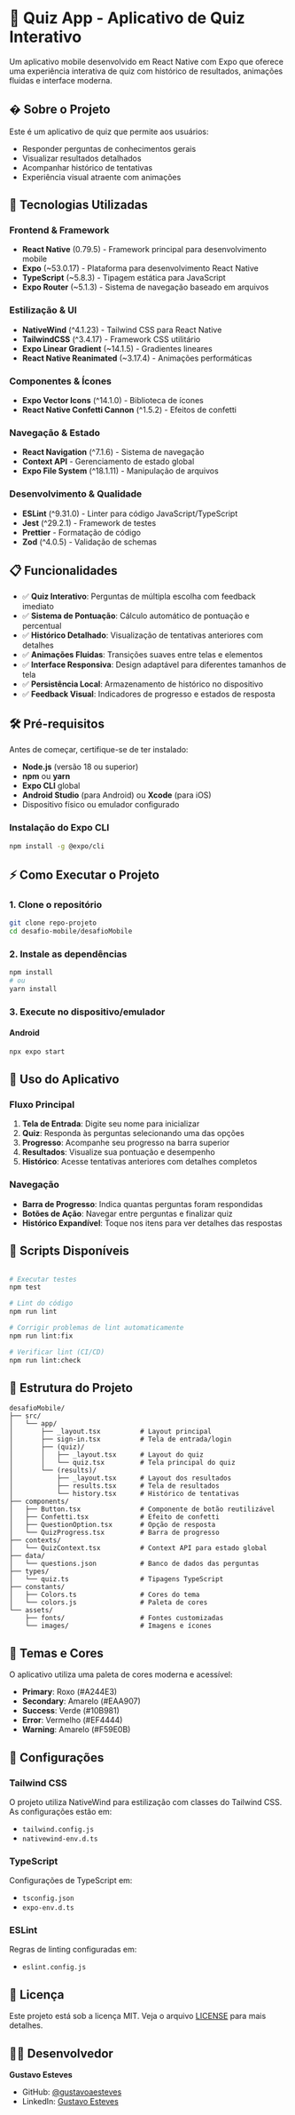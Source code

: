 ﻿# 🧠 Quiz App - Aplicativo de Quiz Interativo

Um aplicativo mobile desenvolvido em React Native com Expo que oferece uma experiência interativa de quiz com histórico de resultados, animações fluidas e interface moderna.

## � Sobre o Projeto

Este é um aplicativo de quiz que permite aos usuários:

- Responder perguntas de conhecimentos gerais
- Visualizar resultados detalhados
- Acompanhar histórico de tentativas
- Experiência visual atraente com animações

## 🚀 Tecnologias Utilizadas

### **Frontend & Framework**
- **React Native** (0.79.5) - Framework principal para desenvolvimento mobile
- **Expo** (~53.0.17) - Plataforma para desenvolvimento React Native
- **TypeScript** (~5.8.3) - Tipagem estática para JavaScript
- **Expo Router** (~5.1.3) - Sistema de navegação baseado em arquivos

### **Estilização & UI**
- **NativeWind** (^4.1.23) - Tailwind CSS para React Native
- **TailwindCSS** (^3.4.17) - Framework CSS utilitário
- **Expo Linear Gradient** (~14.1.5) - Gradientes lineares
- **React Native Reanimated** (~3.17.4) - Animações performáticas

### **Componentes & Ícones**
- **Expo Vector Icons** (^14.1.0) - Biblioteca de ícones
- **React Native Confetti Cannon** (^1.5.2) - Efeitos de confetti

### **Navegação & Estado**
- **React Navigation** (^7.1.6) - Sistema de navegação
- **Context API** - Gerenciamento de estado global
- **Expo File System** (^18.1.11) - Manipulação de arquivos

### **Desenvolvimento & Qualidade**
- **ESLint** (^9.31.0) - Linter para código JavaScript/TypeScript
- **Jest** (^29.2.1) - Framework de testes
- **Prettier** - Formatação de código
- **Zod** (^4.0.5) - Validação de schemas

## 📋 Funcionalidades

- ✅ **Quiz Interativo**: Perguntas de múltipla escolha com feedback imediato
- ✅ **Sistema de Pontuação**: Cálculo automático de pontuação e percentual
- ✅ **Histórico Detalhado**: Visualização de tentativas anteriores com detalhes
- ✅ **Animações Fluidas**: Transições suaves entre telas e elementos
- ✅ **Interface Responsiva**: Design adaptável para diferentes tamanhos de tela
- ✅ **Persistência Local**: Armazenamento de histórico no dispositivo
- ✅ **Feedback Visual**: Indicadores de progresso e estados de resposta

## 🛠️ Pré-requisitos

Antes de começar, certifique-se de ter instalado:

- **Node.js** (versão 18 ou superior)
- **npm** ou **yarn**
- **Expo CLI** global
- **Android Studio** (para Android) ou **Xcode** (para iOS)
- Dispositivo físico ou emulador configurado

### Instalação do Expo CLI
```bash
npm install -g @expo/cli
```

## ⚡ Como Executar o Projeto

### 1. **Clone o repositório**
```bash
git clone repo-projeto
cd desafio-mobile/desafioMobile
```

### 2. **Instale as dependências**
```bash
npm install
# ou
yarn install
```

### 3. **Execute no dispositivo/emulador**

#### **Android**
```bash
npx expo start
```

## 📱 Uso do Aplicativo

### **Fluxo Principal**

1. **Tela de Entrada**: Digite seu nome para inicializar
2. **Quiz**: Responda às perguntas selecionando uma das opções
3. **Progresso**: Acompanhe seu progresso na barra superior
4. **Resultados**: Visualize sua pontuação e desempenho
5. **Histórico**: Acesse tentativas anteriores com detalhes completos

### **Navegação**

- **Barra de Progresso**: Indica quantas perguntas foram respondidas
- **Botões de Ação**: Navegar entre perguntas e finalizar quiz
- **Histórico Expandível**: Toque nos itens para ver detalhes das respostas

## 🧪 Scripts Disponíveis

```bash

# Executar testes
npm test

# Lint do código
npm run lint

# Corrigir problemas de lint automaticamente
npm run lint:fix

# Verificar lint (CI/CD)
npm run lint:check
```

## 📂 Estrutura do Projeto

```
desafioMobile/
├── src/
│   └── app/
│       ├── _layout.tsx          # Layout principal
│       ├── sign-in.tsx          # Tela de entrada/login
│       ├── (quiz)/
│       │   ├── _layout.tsx      # Layout do quiz
│       │   └── quiz.tsx         # Tela principal do quiz
│       └── (results)/
│           ├── _layout.tsx      # Layout dos resultados
│           ├── results.tsx      # Tela de resultados
│           └── history.tsx      # Histórico de tentativas
├── components/
│   ├── Button.tsx               # Componente de botão reutilizável
│   ├── Confetti.tsx             # Efeito de confetti
│   ├── QuestionOption.tsx       # Opção de resposta
│   └── QuizProgress.tsx         # Barra de progresso
├── contexts/
│   └── QuizContext.tsx          # Context API para estado global
├── data/
│   └── questions.json           # Banco de dados das perguntas
├── types/
│   └── quiz.ts                  # Tipagens TypeScript
├── constants/
│   ├── Colors.ts                # Cores do tema
│   └── colors.js                # Paleta de cores
└── assets/
    ├── fonts/                   # Fontes customizadas
    └── images/                  # Imagens e ícones
```

## 🎨 Temas e Cores

O aplicativo utiliza uma paleta de cores moderna e acessível:

- **Primary**: Roxo (#A244E3)
- **Secondary**: Amarelo (#EAA907)
- **Success**: Verde (#10B981)
- **Error**: Vermelho (#EF4444)
- **Warning**: Amarelo (#F59E0B)

## 🔧 Configurações

### **Tailwind CSS**
O projeto utiliza NativeWind para estilização com classes do Tailwind CSS. As configurações estão em:
- `tailwind.config.js`
- `nativewind-env.d.ts`

### **TypeScript**
Configurações de TypeScript em:
- `tsconfig.json`
- `expo-env.d.ts`

### **ESLint**
Regras de linting configuradas em:
- `eslint.config.js`

## 📝 Licença

Este projeto está sob a licença MIT. Veja o arquivo [LICENSE](LICENSE) para mais detalhes.

## 👨‍💻 Desenvolvedor

**Gustavo Esteves**
- GitHub: [@gustavoaesteves](https://github.com/gustavoaesteves)
- LinkedIn: [Gustavo Esteves](https://linkedin.com/in/gustavoaesteves)
